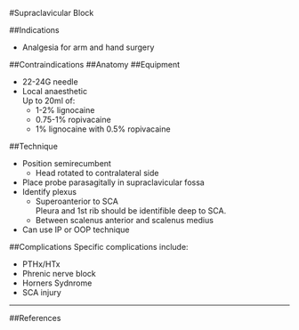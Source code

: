 #Supraclavicular Block

##Indications
* Analgesia for arm and hand surgery


##Contraindications
##Anatomy
##Equipment
* 22-24G needle
* Local anaesthetic  
Up to 20ml of:
	* 1-2% lignocaine
	* 0.75-1% ropivacaine
	* 1% lignocaine with 0.5% ropivacaine  

##Technique
* Position semirecumbent
	* Head rotated to contralateral side
* Place probe parasagitally in supraclavicular fossa
* Identify plexus
	* Superoanterior to SCA  
	Pleura and 1st rib should be identifible deep to SCA.
	* Between scalenus anterior and scalenus medius
* Can use IP or OOP technique

##Complications
Specific complications include:
* PTHx/HTx
* Phrenic nerve block
* Horners Sydnrome
* SCA injury

---
##References
